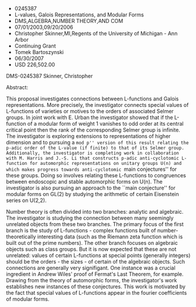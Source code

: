 
* 0245387
* L-values, Galois Representations, and Modular Forms
* DMS,ALGEBRA,NUMBER THEORY,AND COM
* 07/01/2003,09/20/2006
* Christopher Skinner,MI,Regents of the University of Michigan - Ann Arbor
* Continuing Grant
* Tomek Bartoszynski
* 06/30/2007
* USD 226,502.00

DMS-0245387 Skinner, Christopher

Abstract:

This proposal investigates connections between L-functions and Galois
representations. More precisely, the investigator connects special values of
L-functions of varieties or motives to the orders of associated Selmer groups.
In joint work with E. Urban the investigator showed that if the L-function of a
modular form of weight 1 vanishes to odd order at its central critical point
then the rank of the corresponding Selmer group is infinite. The investigator is
exploring extensions to representations of higher dimension and to pursuing a
``mod p'' version of this result relating the p-adic order of the L-value (if
finite) to that of its Selmer group. Additionally, the investigator is
completing work in collaboration with M. Harris and J.-S. Li that constructs
p-adic anti-cyclotomic L-function for automorphic representations on unitary
groups U(n) and which makes progress towards anti-cyclotomic ``main
conjectures'' for these groups. Doing so involves relating these L-functions to
congruences between endoscopic and stable automorphic forms on U(n). The
investigator is also pursuing an approach to the ``main conjecture'' for modular
forms on GL(2) by studying the arithmetic of certain Eisenstein series on
U(2,2).

Number theory is often divided into two branches: analytic and algebraic. The
investigator is studying the connection between many seemingly unrelated objects
from these two branches. The primary focus of the first branch is the study of
L-functions - complex functions built of number-theoretically interesting data
(such as the Riemann zeta function which is built out of the prime numbers). The
other branch focuses on algebraic objects such as class groups. But it is now
expected that these are not unrelated: values of certain L-functions at special
points (generally integers) should be the orders - the sizes - of certain of the
algebraic objects. Such connections are generally very signifigant. One instance
was a crucial ingredient in Andrew Wiles' proof of Fermat's Last Theorem, for
example. Drawing from the theory of automorphic forms, the investigator's work
establishes new instances of these conjectures. This work is motivated by the
fact that special values of L-functions appear in the fourier coefficients of
modular forms.




